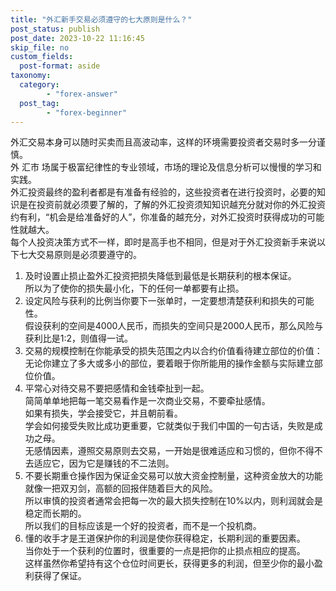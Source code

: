 ```yaml
---
title: "外汇新手交易必须遵守的七大原则是什么？"
post_status: publish
post_date: 2023-10-22 11:16:45
skip_file: no
custom_fields: 
  post-format: aside
taxonomy:
  category:
        - "forex-answer"
  post_tag:
        - "forex-beginner"
---
```


外汇交易本身可以随时买卖而且高波动率，这样的环境需要投资者交易时多一分谨慎。  
外 汇市 场属于极富纪律性的专业领域，市场的理论及信息分析可以慢慢的学习和实践。  
外汇投资最终的盈利者都是有准备有经验的，这些投资者在进行投资时，必要的知识是在投资前就必须要了解的，了解的外汇投资须知知识越充分就对你的外汇投资约有利，“机会是给准备好的人”，你准备的越充分，对外汇投资时获得成功的可能性就越大。  
每个人投资决策方式不一样，即时是高手也不相同，但是对于外汇投资新手来说以下七大交易原则是必须要遵守的。

1. 及时设置止损止盈外汇投资把损失降低到最低是长期获利的根本保证。  
    所以为了使你的损失最小化，下的任何一单都要有止损。
2. 设定风险与获利的比例当你要下一张单时，一定要想清楚获利和损失的可能性。  
    假设获利的空间是4000人民币，而损失的空间只是2000人民币，那么风险与获利比是1:2，则值得一试。
3. 交易的规模控制在你能承受的损失范围之内以合约价值看待建立部位的价值：无论你建立了多大或多小的部位，要着眼于你所能用的操作金额与实际建立部位价值。
4. 平常心对待交易不要把感情和金钱牵扯到一起。  
    简简单单地把每一笔交易看作是一次商业交易，不要牵扯感情。  
    如果有损失，学会接受它，并且朝前看。  
    学会如何接受失败比成功更重要，它就类似于我们中国的一句古话，失败是成功之母。  
    无感情因素，遵照交易原则去交易，一开始是很难适应和习惯的，但你不得不去适应它，因为它是赚钱的不二法则。
5. 不要长期重仓操作因为保证金交易可以放大资金控制量，这种资金放大的功能就像一把双刃剑，高额的回报伴随着巨大的风险。  
    所以审慎的投资者通常会把每一次的最大损失控制在10%以内，则利润就会是稳定而长期的。  
    所以我们的目标应该是一个好的投资者，而不是一个投机商。
6. 懂的收手才是王道保护你的利润是使你获得稳定，长期利润的重要因素。  
    当你处于一个获利的位置时，很重要的一点是把你的止损点相应的提高。  
    这样虽然你希望持有这个仓位时间更长，获得更多的利润，但至少你的最小盈利获得了保证。
